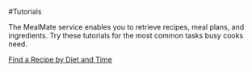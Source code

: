 #Tutorials

The MealMate service enables you to retrieve recipes, meal plans, and ingredients. Try these tutorials for the most common tasks busy cooks need.

[Find a Recipe by Diet and Time](./tutorials/tut-get-recipe-diet-time.md)